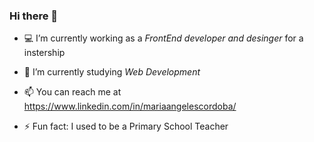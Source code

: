 ### Hi there 👋

- :computer: I’m currently working as a *FrontEnd developer and desinger* for a instership

- 🌱 I’m currently studying *Web Development* 

- 📫 You can reach me at https://www.linkedin.com/in/mariaangelescordoba/

- ⚡ Fun fact: I used to be a Primary School Teacher
